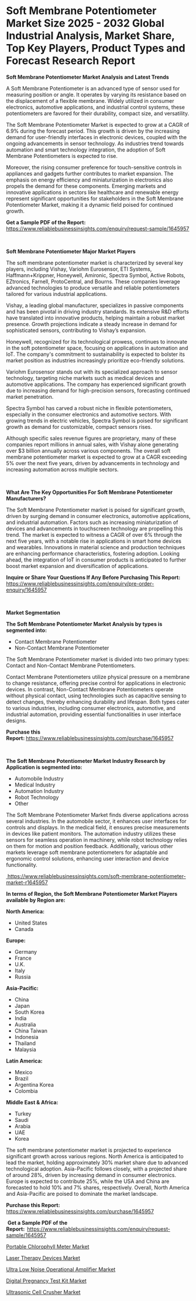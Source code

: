 <p><h1>Soft Membrane Potentiometer Market Size 2025 - 2032 Global Industrial Analysis, Market Share, Top Key Players, Product Types and Forecast Research Report</h1></p><p><strong>Soft Membrane Potentiometer Market Analysis and Latest Trends</strong></p>
<p><p>A Soft Membrane Potentiometer is an advanced type of sensor used for measuring position or angle. It operates by varying its resistance based on the displacement of a flexible membrane. Widely utilized in consumer electronics, automotive applications, and industrial control systems, these potentiometers are favored for their durability, compact size, and versatility.</p><p>The Soft Membrane Potentiometer Market is expected to grow at a CAGR of 6.9% during the forecast period. This growth is driven by the increasing demand for user-friendly interfaces in electronic devices, coupled with the ongoing advancements in sensor technology. As industries trend towards automation and smart technology integration, the adoption of Soft Membrane Potentiometers is expected to rise. </p><p>Moreover, the rising consumer preference for touch-sensitive controls in appliances and gadgets further contributes to market expansion. The emphasis on energy efficiency and miniaturization in electronics also propels the demand for these components. Emerging markets and innovative applications in sectors like healthcare and renewable energy represent significant opportunities for stakeholders in the Soft Membrane Potentiometer Market, making it a dynamic field poised for continued growth.</p></p>
<p><strong>Get a Sample PDF of the Report:&nbsp;</strong> <a href="https://www.reliablebusinessinsights.com/enquiry/request-sample/1645957?utm_campaign=2310&utm_medium=2&utm_source=Github&utm_content=ia&utm_term=10042025&utm_id=soft-membrane-potentiometer">https://www.reliablebusinessinsights.com/enquiry/request-sample/1645957</a></p>
<p>&nbsp;</p>
<p><strong>Soft Membrane Potentiometer Major Market Players</strong></p>
<p><p>The soft membrane potentiometer market is characterized by several key players, including Vishay, Variohm Eurosensor, ETI Systems, Haffmann+Krippner, Honeywell, Amironic, Spectra Symbol, Active Robots, EZtronics, Farnell, ProtoCentral, and Bourns. These companies leverage advanced technologies to produce versatile and reliable potentiometers tailored for various industrial applications.</p><p>Vishay, a leading global manufacturer, specializes in passive components and has been pivotal in driving industry standards. Its extensive R&D efforts have translated into innovative products, helping maintain a robust market presence. Growth projections indicate a steady increase in demand for sophisticated sensors, contributing to Vishay’s expansion.</p><p>Honeywell, recognized for its technological prowess, continues to innovate in the soft potentiometer space, focusing on applications in automation and IoT. The company's commitment to sustainability is expected to bolster its market position as industries increasingly prioritize eco-friendly solutions.</p><p>Variohm Eurosensor stands out with its specialized approach to sensor technology, targeting niche markets such as medical devices and automotive applications. The company has experienced significant growth due to increasing demand for high-precision sensors, forecasting continued market penetration.</p><p>Spectra Symbol has carved a robust niche in flexible potentiometers, especially in the consumer electronics and automotive sectors. With growing trends in electric vehicles, Spectra Symbol is poised for significant growth as demand for customizable, compact sensors rises.</p><p>Although specific sales revenue figures are proprietary, many of these companies report millions in annual sales, with Vishay alone generating over $3 billion annually across various components. The overall soft membrane potentiometer market is expected to grow at a CAGR exceeding 5% over the next five years, driven by advancements in technology and increasing automation across multiple sectors.</p></p>
<p>&nbsp;</p>
<p><strong>What Are The Key Opportunities For Soft Membrane Potentiometer Manufacturers?</strong></p>
<p><p>The Soft Membrane Potentiometer market is poised for significant growth, driven by surging demand in consumer electronics, automotive applications, and industrial automation. Factors such as increasing miniaturization of devices and advancements in touchscreen technology are propelling this trend. The market is expected to witness a CAGR of over 6% through the next five years, with a notable rise in applications in smart home devices and wearables. Innovations in material science and production techniques are enhancing performance characteristics, fostering adoption. Looking ahead, the integration of IoT in consumer products is anticipated to further boost market expansion and diversification of applications.</p></p>
<p><strong>Inquire or Share Your Questions If Any Before Purchasing This Report:</strong> <a href="https://www.reliablebusinessinsights.com/enquiry/pre-order-enquiry/1645957?utm_campaign=2310&utm_medium=2&utm_source=Github&utm_content=ia&utm_term=10042025&utm_id=soft-membrane-potentiometer">https://www.reliablebusinessinsights.com/enquiry/pre-order-enquiry/1645957</a></p>
<p>&nbsp;</p>
<p><strong>Market Segmentation</strong></p>
<p><strong>The Soft Membrane Potentiometer Market Analysis by types is segmented into:</strong></p>
<p><ul><li>Contact Membrane Potentiometer</li><li>Non-Contact Membrane Potentiometer</li></ul></p>
<p><p>The Soft Membrane Potentiometer market is divided into two primary types: Contact and Non-Contact Membrane Potentiometers. </p><p>Contact Membrane Potentiometers utilize physical pressure on a membrane to change resistance, offering precise control for applications in electronic devices. In contrast, Non-Contact Membrane Potentiometers operate without physical contact, using technologies such as capacitive sensing to detect changes, thereby enhancing durability and lifespan. Both types cater to various industries, including consumer electronics, automotive, and industrial automation, providing essential functionalities in user interface designs.</p></p>
<p><strong>Purchase this Report:&nbsp;</strong><a href="https://www.reliablebusinessinsights.com/purchase/1645957?utm_campaign=2310&utm_medium=2&utm_source=Github&utm_content=ia&utm_term=10042025&utm_id=soft-membrane-potentiometer">https://www.reliablebusinessinsights.com/purchase/1645957</a></p>
<p>&nbsp;</p>
<p><strong>The Soft Membrane Potentiometer Market Industry Research by Application is segmented into:</strong></p>
<p><ul><li>Automobile Industry</li><li>Medical Industry</li><li>Automation Industry</li><li>Robot Technology</li><li>Other</li></ul></p>
<p><p>The Soft Membrane Potentiometer Market finds diverse applications across several industries. In the automobile sector, it enhances user interfaces for controls and displays. In the medical field, it ensures precise measurements in devices like patient monitors. The automation industry utilizes these sensors for seamless operation in machinery, while robot technology relies on them for motion and position feedback. Additionally, various other markets leverage soft membrane potentiometers for adaptable and ergonomic control solutions, enhancing user interaction and device functionality.</p></p>
<p><a href="https://www.reliablebusinessinsights.com/soft-membrane-potentiometer-market-r1645957?utm_campaign=2310&utm_medium=2&utm_source=Github&utm_content=ia&utm_term=10042025&utm_id=soft-membrane-potentiometer">&nbsp;https://www.reliablebusinessinsights.com/soft-membrane-potentiometer-market-r1645957</a></p>
<p><strong>In terms of Region, the Soft Membrane Potentiometer Market Players available by Region are:</strong></p>
<p>
    <p> <strong> North America: </strong>
        <ul>
            <li>United States</li>
            <li>Canada</li>
        </ul>
        </p> 
    <p> <strong> Europe: </strong>
        <ul>
            <li>Germany</li>
            <li>France</li>
            <li>U.K.</li>
            <li>Italy</li>
            <li>Russia</li>
        </ul>
        </p> 
    <p> <strong> Asia-Pacific: </strong>
        <ul>
            <li>China</li>
            <li>Japan</li>
            <li>South Korea</li>
            <li>India</li>
            <li>Australia</li>
            <li>China Taiwan</li>
            <li>Indonesia</li>
            <li>Thailand</li>
            <li>Malaysia</li>
        </ul>
        </p> 
    <p> <strong> Latin America: </strong>
        <ul>
            <li>Mexico</li>
            <li>Brazil</li>
            <li>Argentina Korea</li>
            <li>Colombia</li>
        </ul>
        </p> 
    <p> <strong> Middle East & Africa: </strong>
        <ul>
            <li>Turkey</li>
            <li>Saudi</li>
            <li>Arabia</li>
            <li>UAE</li>
            <li>Korea</li>
        </ul>
    </p>
    </p>
<p><p>The soft membrane potentiometer market is projected to experience significant growth across various regions. North America is anticipated to lead the market, holding approximately 30% market share due to advanced technological adoption. Asia-Pacific follows closely, with a projected share of around 28%, driven by increasing demand in consumer electronics. Europe is expected to contribute 25%, while the USA and China are forecasted to hold 10% and 7% shares, respectively. Overall, North America and Asia-Pacific are poised to dominate the market landscape.</p></p>
<p><strong>Purchase this Report: </strong><a href="https://www.reliablebusinessinsights.com/purchase/1645957?utm_campaign=2310&utm_medium=2&utm_source=Github&utm_content=ia&utm_term=10042025&utm_id=soft-membrane-potentiometer">https://www.reliablebusinessinsights.com/purchase/1645957</a></p>
<p>&nbsp;<strong>Get a Sample PDF of the Report:&nbsp;&nbsp;</strong><a href="https://www.reliablebusinessinsights.com/enquiry/request-sample/1645957?utm_campaign=2310&utm_medium=2&utm_source=Github&utm_content=ia&utm_term=10042025&utm_id=soft-membrane-potentiometer">https://www.reliablebusinessinsights.com/enquiry/request-sample/1645957</a></p>
<p><strong></strong></p>
<p><p><a href="https://github.com/usraceby/Market-Research-Report-List-1/blob/main/portable-chlorophyll-meter-market.md?utm_campaign=2310&utm_medium=2&utm_source=Github&utm_content=ia&utm_term=10042025&utm_id=soft-membrane-potentiometer">Portable Chlorophyll Meter Market</a></p><p><a href="https://www.linkedin.com/pulse/laser-therapy-devices-market-research-report-industry-analysis-2afdf?utm_campaign=2310&utm_medium=2&utm_source=Github&utm_content=ia&utm_term=10042025&utm_id=soft-membrane-potentiometer">Laser Therapy Devices Market</a></p><p><a href="https://github.com/doljanzwald/Market-Research-Report-List-1/blob/main/ultra-low-noise-operational-amplifier-market.md?utm_campaign=2310&utm_medium=2&utm_source=Github&utm_content=ia&utm_term=10042025&utm_id=soft-membrane-potentiometer">Ultra Low Noise Operational Amplifier Market</a></p><p><a href="https://www.linkedin.com/pulse/digital-pregnancy-test-kit-market-size-set-grow-rapidly-over-2mywe?utm_campaign=2310&utm_medium=2&utm_source=Github&utm_content=ia&utm_term=10042025&utm_id=soft-membrane-potentiometer">Digital Pregnancy Test Kit Market</a></p><p><a href="https://www.linkedin.com/pulse/historical-trends-future-projections-ultrasonic-cell-crusher-1rate?utm_campaign=2310&utm_medium=2&utm_source=Github&utm_content=ia&utm_term=10042025&utm_id=soft-membrane-potentiometer">Ultrasonic Cell Crusher Market</a></p></p>